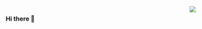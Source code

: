 <img align="right" src="https://visitor-badge.laobi.icu/badge?page_id=NgZhiKai.NgZhiKai" />

### Hi there 👋

<!--
**NgZhiKai/NgZhiKai** is a ✨ _special_ ✨ repository because its `README.md` (this file) appears on your GitHub profile.

Here are some ideas to get you started:

- 🔭 I’m currently working on ...
- 🌱 I’m currently learning ...
- 👯 I’m looking to collaborate on ...
- 🤔 I’m looking for help with ...
- 💬 Ask me about ...
- 📫 How to reach me: ...
- 😄 Pronouns: ...
- ⚡ Fun fact: ...
-->
